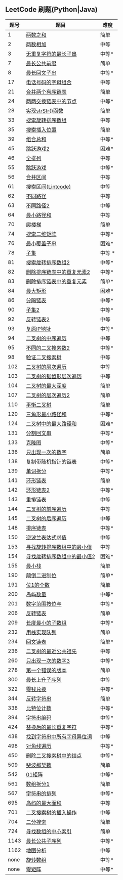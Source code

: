 ## LeetCode 刷题(Python|Java)

| 题号 |题目| 难度 |
| ---  | --- | --- |
| 1    |[两数之和](./code/1-two_sum.py) | 简单 |
| 2    |[两数相加](./code/2-add_two_numbers.py)|中等|
|  3   |[无重复字符的最长子串](./code/3-longest_substring_without_repeating_characters.py)|中等*|
|  7   |[最长公共前缀](./array_and_string/7-longestCommonPrefix.py) |简单|
|   8   |[最长回文子串](./array_and_string/8-longestPalindromicSubstring.java)|中等*|
|  17  |[电话号码的字母组合](./code/17-letter_combinations_of_a_phone_number.py) |中等|
| 21   |[合并两个有序链表](./code/21-merge_two_sorted_lists.py)|简单|
|   24  |[两两交换链表中的节点](./code/24-swap_nodes_in_pairs.py)|中等*
| 28    |[实现strStr()函数](./code/28-strStr.py)|简单|
|33     |[搜索旋转排序数组](./code/33-search_in_rotated_sorted_array.py) |中等|
| 35    |[搜索插入位置](./code/35-search_insert_position.py)|简单|
|   39  |[组合总和](./code/39-combination_sum.py) |中等*|
|  45  |[跳跃游戏2](./code/45-jump_game_2.py)|困难*|
| 46   |[全排列](./code/46-permutation.py) |中等|
|   55  |[跳跃游戏](./code/55-jump_game.py) |中等*|
  56 |  [合并区间](./array_and_string/3-merge.py)|中等|
| 61  |[搜索区间(Lintcode)](./code/61(Lintcode)-search_for_a_range.java)|中等|
|  62  |[不同路径](./code/62-unique_paths.py)|中等|
|   63  |[不同路径2](./code/63-unique_paths.py) |中等|
|  64 |[最小路径和](./code/64-minimum_path_sum.py)|中等|
| 70  |[爬楼梯](./code/70-climbing_stairs.py) |简单|
| 74    |[搜索二维矩阵](./code/74-search_a_2d_matrix.py) |中等*|
|  76 |[最小覆盖子串](./code/76-minimum_window_substring.py) |困难*|
| 78    |[子集](./code/78-subset.py)|中等 *|
| 81  |[搜索旋转排序数组2](./code/81-search_in_rotated_sorted_array_2.py)|中等*|
 82     |[删除排序链表中的重复元素2](./code/82-remove_duplicates_from_sorted_list_2.py)|中等*|
| 83    |[删除排序链表中的重复元素](./code/83-remove_duplicates_from_sorted_list.py)|简单*|
| 84    |[最大矩形](./code/84-largest_rectangle_in_histogram.py) |困难*|
| 86    |[分隔链表](./code/86-partition_list.py)|中等*|
|  90 |[子集2](./code/90-subsets_2.py)| 中等*|
|92     |[反转链表2](./code/92-reverse_linked_list_2.py)|中等|
|   93  |[复原IP地址](./code/93-restore_ip_address.py)|中等*|
| 94   |[二叉树的中序遍历](./code/94-inorder_traversal.py) |中等|
|  95  |[不同的二叉搜索数2](./code/95-unique_binary_search_tree_2.py) |中等*|
| 98    |[验证二叉搜索树](./code/98-validate_binary_search_tree.py) |中等|
|102   |[二叉树的层次遍历](./code/102-levelorder_traversal.py)   |中等|
| 103  |[二叉树的锯齿形层次遍历](./code/103-zigzag_levelorder_traversal.py)|中等|
| 104   |[二叉树的最大深度](./code/104-maximum_depth.py)|简单|
| 107   |[二叉树的层次遍历2](./code/107-levelorder_traversal_2.py)|简单|
|110    |[平衡二叉树](./code/110-balanced_binary_tree.py)|简单|
| 120 |[三角形最小路径和](./code/120-triangle.py)|中等*|
|124    |[二叉树中的最大路径和](./code/124-maximum_path_sum.py)|困难*|
| 131  |[分割回文串](./code/131-palindrome_partitioning.py)|中等*|
|  133  |[克隆图](./code/133-clone_graph.py)|中等*|
| 136  |[只出现一次的数字](./code/136-single_number.py)|简单|
| 138   |[复制带随机指针的链表](./code/138-copy_list_with_random_pointer.py)|中等*|
|  139  |[单词拆分](./code/139-word_break.py)|中等*|
| 141   |[环形链表](./code/141-linked_list_cycle.py)|简单|
|  142  |[环形链表2](./code/142-linked_list_cycle_2.py)|中等*|
|  143  |[重排链表](./code/143-reorder_list.py) |中等|
| 144   |[二叉树的前序遍历](./code/144-preorder_traversal.py) |中等|
| 145   |[二叉树的后序遍历](./code/145-postorder_traversal.py) |中等|
| 148   |[排序链表](./code/148-sort_list.py)|中等*|
| 150| [逆波兰表达式求值](./code/150-evaluate_reverse_polish_notation.py)|中等|
| 153  |[寻找旋转排序数组中的最小值](./code/153-find_minimum_in_rotated_sorted_array.py)|中等|
|154    |[寻找旋转排序数组中的最小值2](./code/154-find_minimum_in_rotated_sorted_array_2.py)|困难*|
| 155   |[最小栈](./code/155-min_stack.py)|简单|
| 190   |[颠倒二进制位](./code/190-reverse_bits.py)|简单*|
|  191  |[位1的个数](./code/191-number_of_1_bits.py) |简单|
| 200   |[岛屿数量](./code/200-number_of_islands.py) |中等*|
| 201   |[数字范围按位与](./code/201-bitwise_and_of_numbers_range.py)|中等*|
|   206 |[反转链表](./code/206-reverse_linked_list.py)|简单|
|   209  |[长度最小的子数组](./code/209-minimum_size_subarray_sum.py) |中等*|
|  232  |[用栈实现队列](./code//232-implement_queue_using_stacks.py)|简单|
|  234  |[回文链表](./code/234-palindrome_linked_list.py)|简单*|
|236    |[二叉树的最近公共祖先](./code/236-lowest_common_ancestor.py)|中等|
| 260  |[只出现一次的数字3](./code/260-single_number_3.py)|中等*|
|   278|[第一个错误的版本](./code/278-first_bad_version.py)|简单|
|  300  |[最长上升子序列](./code/300-longest_increasing_subsequence.py) |中等|
|  322 |[零钱兑换](./code/322-coin_change.py)|中等*|
| 344  |[反转字符串](./code/344-reverse_string.py)|简单|
| 338 |[比特位计数](./code/338-counting_bits.py)|中等*|
| 394   |[字符串编码](./code/394-decode_string.py)|中等*|
|  424   |[替换后的最长重复字符](./code/424-longest_repeating_character_replacement.py)|中等*|
|   438 |[找到字符串中所有字母异位词](./code/438-find_all_anagrams_in_a_string.py)|中等|
|  498  |[对角线遍历](./array_and_string/6-findDiagonalOrder.py)|中等*|
|   450  |[删除二叉搜索树中的结点](./code/450-delete_node_in_a_bst.py)|中等*|
|  509  |[斐波那契数](./code/509-fibonacci_number.py) |简单|
|  542 |[01矩阵](./code/542-01_matrix.py)|中等*|
|   561  |[数组拆分1](./array_and_string/12-arrayPartition1.java)|简单|
|   567  |[字符串的排列](./code/567-permutation_in_string.py)| 中等*|
| 695   |[岛屿的最大面积](./code/695-max_area_of_island.py)|中等|
| 701 |[二叉搜索树的插入操作](./code/701-insert_into_a_binary_search_tree.py)|中等|
| 704  |[二分搜索](./code/704-binary_search.py)|简单|
|  724  |[寻找数组的中心索引](./array_and_string/1-pivotIndex.py)|简单|
|  1143  |[最长公共子序列](./code/1143-longest_common_subsequence.py)|中等*|
| 1162 |[地图分析](./code/1162-as_far_from_land_as_possible.py)|中等|
| none |[旋转数组](./array_and_string/4-rotate_matrix_lcci.py)|中等*|
| none |[零矩阵](./array_and_string/5-setZeroes.py) |中等*|

